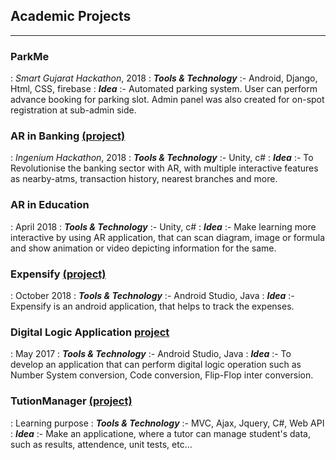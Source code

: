 ## Academic Projects

---

### ParkMe

: _Smart Gujarat Hackathon_, 2018
: _**Tools & Technology**_ :- Android, Django, Html, CSS, firebase
: _**Idea**_ :- Automated parking system. User can perform advance booking for parking slot. Admin panel was also created for on-spot registration at sub-admin side. 

### AR in Banking [(project)](https://github.com/parthrshah/IngeniousHackathon_Learners-)

: _Ingenium Hackathon_, 2018
: _**Tools & Technology**_ :- Unity, c#
: _**Idea**_ :- To Revolutionise the banking sector with AR, with multiple interactive features as nearby-atms, transaction history, nearest branches and more.

### AR in Education

: April 2018
: _**Tools & Technology**_ :-  Unity, c#
: _**Idea**_ :- Make learning more interactive by using AR application, that can scan diagram, image or formula and show animation or video depicting information for the same.

### Expensify [(project)](https://github.com/nvshah/ExpenseManagerT1) 

: October 2018 
: _**Tools & Technology**_ :- Android Studio, Java 
: _**Idea**_ :- Expensify is an android application, that helps to track the expenses.

### Digital Logic Application [project](https://github.com/nvshah/DigitalLogic)

: May 2017
: _**Tools & Technology**_ :- Android Studio, Java
: _**Idea**_ :- To develop an application that can perform digital logic operation such as Number System conversion, Code conversion, Flip-Flop inter conversion.

### TutionManager  [(project)](https://github.com/nvshah/CRUDProject)

: Learning purpose
: _**Tools & Technology**_ :- MVC, Ajax, Jquery, C#, Web API
: _**Idea**_ :- Make an applicatione, where a tutor can manage student's data, such as results, attendence, unit tests, etc... 